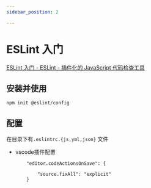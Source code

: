 ```yaml
---
sidebar_position: 2

---
```


# ESLint 入门

[ESLint 入门 - ESLint - 插件化的 JavaScript 代码检查工具](https://zh-hans.eslint.org/docs/latest/use/getting-started)

## 安装并使用

```shell
npm init @eslint/config
```

## 配置

在目录下有`.eslintrc.{js,yml,json}` 文件

- vscode插件配置
  
  ```
      "editor.codeActionsOnSave": {
          
          "source.fixAll": "explicit"
      }
  ```
  
  
  
  
  




